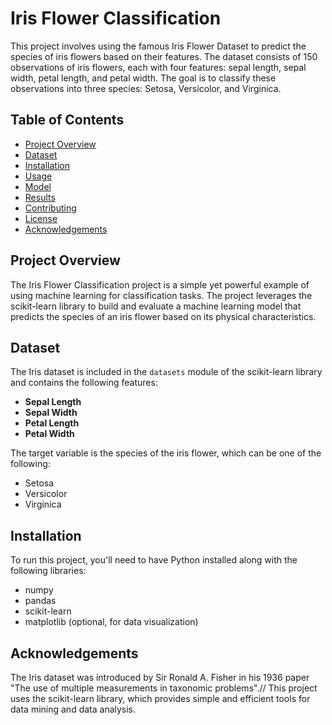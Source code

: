 # Iris Flower Classification

This project involves using the famous Iris Flower Dataset to predict the species of iris flowers based on their features. The dataset consists of 150 observations of iris flowers, each with four features: sepal length, sepal width, petal length, and petal width. The goal is to classify these observations into three species: Setosa, Versicolor, and Virginica.

## Table of Contents

- [Project Overview](#project-overview)
- [Dataset](#dataset)
- [Installation](#installation)
- [Usage](#usage)
- [Model](#model)
- [Results](#results)
- [Contributing](#contributing)
- [License](#license)
- [Acknowledgements](#acknowledgements)

## Project Overview

The Iris Flower Classification project is a simple yet powerful example of using machine learning for classification tasks. The project leverages the scikit-learn library to build and evaluate a machine learning model that predicts the species of an iris flower based on its physical characteristics.

## Dataset

The Iris dataset is included in the `datasets` module of the scikit-learn library and contains the following features:

- **Sepal Length**
- **Sepal Width**
- **Petal Length**
- **Petal Width**

The target variable is the species of the iris flower, which can be one of the following:

- Setosa
- Versicolor
- Virginica

## Installation

To run this project, you'll need to have Python installed along with the following libraries:

- numpy
- pandas
- scikit-learn
- matplotlib (optional, for data visualization)

## Acknowledgements
The Iris dataset was introduced by Sir Ronald A. Fisher in his 1936 paper "The use of multiple measurements in taxonomic problems".//
This project uses the scikit-learn library, which provides simple and efficient tools for data mining and data analysis.
